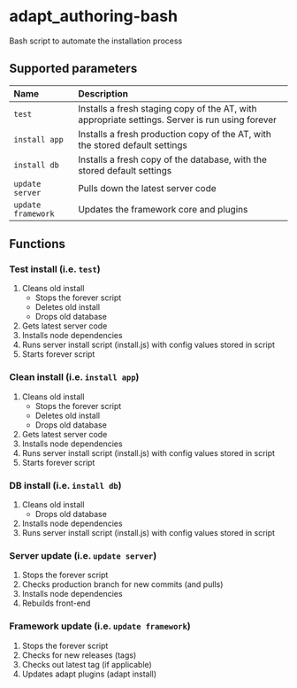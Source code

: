 # adapt_authoring-bash
Bash script to automate the installation process

## Supported parameters

| Name | Description |
| :----- | :---------- |
| `test` | Installs a fresh staging copy of the AT, with appropriate settings. Server is run using forever |
| `install app` | Installs a fresh production copy of the AT, with the stored default settings |
| `install db` | Installs a fresh copy of the database, with the stored default settings |
| `update server` | Pulls down the latest server code |
| `update framework` |  Updates the framework core and plugins |

## Functions

### Test install (i.e. `test`)
1. Cleans old install
   * Stops the forever script
   * Deletes old install 
   * Drops old database
1. Gets latest server code
1. Installs node dependencies
1. Runs server install script (install.js) with config values stored in script
1. Starts forever script

### Clean install (i.e. `install app`)
1. Cleans old install
   * Stops the forever script
   * Deletes old install 
   * Drops old database
1. Gets latest server code
1. Installs node dependencies
1. Runs server install script (install.js) with config values stored in script
1. Starts forever script

### DB install (i.e. `install db`)
1. Cleans old install
   * Drops old database
1. Installs node dependencies
1. Runs server install script (install.js) with config values stored in script

### Server update (i.e. `update server`)
1. Stops the forever script
1. Checks production branch for new commits (and pulls)
1. Installs node dependencies
1. Rebuilds front-end

### Framework update (i.e. `update framework`)
1. Stops the forever script
1. Checks for new releases (tags)
1. Checks out latest tag (if applicable)
1. Updates adapt plugins (adapt install)
